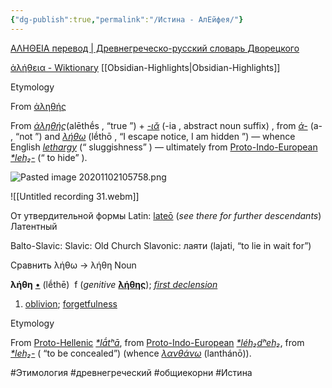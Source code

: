 ```yaml
---
{"dg-publish":true,"permalink":"/Истина - АлЕйфея/"}
---
```


[ΑΛΗΘΕΙΑ перевод | Древнегреческо-русский словарь Дворецкого](https://classes.ru/all-greek/dictionary-greek-russian-old-term-3204.htm)

[ἀλήθεια - Wiktionary](https://en.wiktionary.org/wiki/%E1%BC%80%CE%BB%CE%AE%CE%B8%CE%B5%CE%B9%CE%B1) [[Obsidian-Highlights\|Obsidian-Highlights]]

Etymology

From [ἀληθής](https://en.wiktionary.org/wiki/%E1%BC%80%CE%BB%CE%B7%CE%B8%CE%AE%CF%82#Ancient_Greek)

From *[ἀληθής](https://en.wiktionary.org/wiki/%E1%BC%80%CE%BB%CE%B7%CE%B8%CE%AE%CF%82#Ancient_Greek "ἀληθής")*(alēthḗs , “true ”) +‎ *[\-ιᾰ](https://en.wiktionary.org/wiki/-%CE%B9%CE%B1#Ancient_Greek "-ια")* (\-ia , abstract noun suffix) , from *[ἀ\-](https://en.wiktionary.org/wiki/%E1%BC%80-#Ancient_Greek "ἀ-")* (a\- , “not ”) and *[λήθω](https://en.wiktionary.org/wiki/%CE%BB%CE%AE%CE%B8%CF%89#Ancient_Greek "λήθω")* (lḗthō , “I escape notice, I am hidden ”) — whence English *[lethargy](https://en.wiktionary.org/wiki/lethargy#English "lethargy")* (“ sluggishness” ) — ultimately from [Proto\-Indo\-European](https://en.wikipedia.org/wiki/Proto-Indo-European_language "w:Proto-Indo-European language") *[\*leh₂\-](https://en.wiktionary.org/wiki/Reconstruction:Proto-Indo-European/leh%E2%82%82- "Reconstruction:Proto-Indo-European/leh₂-")* (“ to hide” ).

![Pasted image 20201102105758.png](/img/user/!%D0%92%D0%BB%D0%BE%D0%B6%D0%B5%D0%BD%D0%B8%D1%8F/Pasted%20image%2020201102105758.png)

![[Untitled recording 31.webm]]

От утвердительной формы 
Latin: [lateō](https://en.wiktionary.org/wiki/lateo#Latin "lateo") (*see there for further descendants*)
Латентный 

Balto-Slavic:
Slavic:
Old Church Slavonic: лаяти (lajati, “to lie in wait for”)

Сравнить λήθω -> 
λήθη 
 Noun

**λήθη** [•](https://en.wiktionary.org/wiki/Wiktionary:Ancient_Greek_transliteration "Wiktionary:Ancient Greek transliteration") (lḗthē)  f (*genitive* **[λήθης](https://en.wiktionary.org/w/index.php?title=%CE%BB%CE%AE%CE%B8%CE%B7%CF%82&action=edit&redlink=1 "λήθης (page does not exist)")**); *[first declension](https://en.wiktionary.org/wiki/Appendix:Ancient_Greek_first_declension "Appendix:Ancient Greek first declension")*

1.  [oblivion](https://en.wiktionary.org/wiki/oblivion "oblivion"); [forgetfulness](https://en.wiktionary.org/wiki/forgetfulness "forgetfulness")

Etymology

From [Proto\-Hellenic](https://en.wikipedia.org/wiki/Proto-Greek_language "w:Proto-Greek language") *[\*lā́tʰā](https://en.wiktionary.org/w/index.php?title=Reconstruction:Proto-Hellenic/l%C4%81%CC%81t%CA%B0%C4%81&action=edit&redlink=1 "Reconstruction:Proto-Hellenic/lā́tʰā (page does not exist)")*, from [Proto\-Indo\-European](https://en.wikipedia.org/wiki/Proto-Indo-European_language "w:Proto-Indo-European language") *[\*léh₂dʰeh₂](https://en.wiktionary.org/w/index.php?title=Reconstruction:Proto-Indo-European/l%C3%A9h%E2%82%82d%CA%B0eh%E2%82%82&action=edit&redlink=1 "Reconstruction:Proto-Indo-European/léh₂dʰeh₂ (page does not exist)")*, from *[\*leh₂\-](https://en.wiktionary.org/wiki/Reconstruction:Proto-Indo-European/leh%E2%82%82- "Reconstruction:Proto-Indo-European/leh₂-")* ( “to be concealed”) (whence *[λανθάνω](https://en.wiktionary.org/wiki/%CE%BB%CE%B1%CE%BD%CE%B8%CE%AC%CE%BD%CF%89#Ancient_Greek "λανθάνω")* (lanthánō)).


#Этимология #древнегреческий #общиекорни #Истина 
